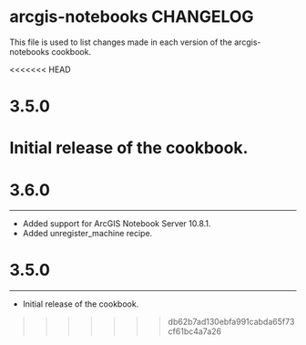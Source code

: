 # arcgis-notebooks CHANGELOG

This file is used to list changes made in each version of the arcgis-notebooks cookbook.

<<<<<<< HEAD
# 3.5.0

Initial release of the cookbook.
=======
# 3.6.0
-------

- Added support for ArcGIS Notebook Server 10.8.1.
- Added unregister_machine recipe.

# 3.5.0
-------

- Initial release of the cookbook.
>>>>>>> db62b7ad130ebfa991cabda65f73cf61bc4a7a26
